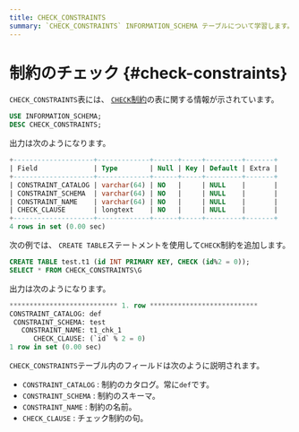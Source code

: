 ```yaml
---
title: CHECK_CONSTRAINTS
summary: `CHECK_CONSTRAINTS` INFORMATION_SCHEMA テーブルについて学習します。
---
```


# 制約のチェック {#check-constraints}

`CHECK_CONSTRAINTS`表には、 [`CHECK`制約](/constraints.md#check)の表に関する情報が示されています。

```sql
USE INFORMATION_SCHEMA;
DESC CHECK_CONSTRAINTS;
```

出力は次のようになります。

```sql
+--------------------+-------------+------+-----+---------+-------+
| Field              | Type        | Null | Key | Default | Extra |
+--------------------+-------------+------+-----+---------+-------+
| CONSTRAINT_CATALOG | varchar(64) | NO   |     | NULL    |       |
| CONSTRAINT_SCHEMA  | varchar(64) | NO   |     | NULL    |       |
| CONSTRAINT_NAME    | varchar(64) | NO   |     | NULL    |       |
| CHECK_CLAUSE       | longtext    | NO   |     | NULL    |       |
+--------------------+-------------+------+-----+---------+-------+
4 rows in set (0.00 sec)
```

次の例では、 `CREATE TABLE`ステートメントを使用して`CHECK`制約を追加します。

```sql
CREATE TABLE test.t1 (id INT PRIMARY KEY, CHECK (id%2 = 0));
SELECT * FROM CHECK_CONSTRAINTS\G
```

出力は次のようになります。

```sql
*************************** 1. row ***************************
CONSTRAINT_CATALOG: def
 CONSTRAINT_SCHEMA: test
   CONSTRAINT_NAME: t1_chk_1
      CHECK_CLAUSE: (`id` % 2 = 0)
1 row in set (0.00 sec)
```

`CHECK_CONSTRAINTS`テーブル内のフィールドは次のように説明されます。

-   `CONSTRAINT_CATALOG` : 制約のカタログ。常に`def`です。
-   `CONSTRAINT_SCHEMA` : 制約のスキーマ。
-   `CONSTRAINT_NAME` : 制約の名前。
-   `CHECK_CLAUSE` : チェック制約の句。
